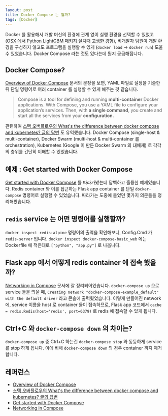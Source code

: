 ```yaml
---
layout: post
title: Docker Compose 는 뭘까?
tags: [Docker]
---
```


Docker 를 활용해서 개발 머신의 환경에 관계 없이 실행 환경을 선택할 수 있었고 ([OSX 에서 Python LightGBM 패키지 설치때 고생한 경험](https://chang12.github.io/osx-lightgbm-2.0.11/)), 비개발자 팀원이 개발 환경을 구성하지 않고도 프로그램을 실행할 수 있게 (`docker load` -> `docker run`) 도울 수 있었습니다. Docker Compose 라는 것도 있다는데 뭔지 궁금해집니다.

## Docker Compose?

[Overview of Docker Compose](https://docs.docker.com/compose/overview/) 문서의 문장을 보면, YAML 파일로 설정을 기술한 뒤 단일 명령어로 여러 container 를 실행할 수 있게 해주는 것 같습니다.

> Compose is a tool for defining and running **multi-container** Docker applications. With Compose, you use a YAML file to configure your application’s services. Then, with **a single command**, you create and start all the services from your **configuration.**

관련하여 [스택 오버플로우의 What's the difference between docker compose and kubernetes? 글의 답변](https://stackoverflow.com/a/47537046) 도 유익했습니다. Docker Compose (single-host & multi-container), Docker Swarm (multi-host & multi-container 를 orchestration), Kubernetes (Google 이 만든 Docker Swarm 의 대체재) 로 각각의 층위를 간단히 이해할 수 있었습니다.

## 예제 : Get started with Docker Compose

[Get started with Docker Compose](https://docs.docker.com/compose/gettingstarted/) 를 따라가봤는데 담백하고 훌륭한 예제였습니다. Redis container 와 이를 접근하는 Flask app container 를 단일 `docker-compose` 명령어로 실행할 수 있었습니다. 따라가는 도중에 들었던 몇가지 의문들을 정리해봤습니다.

## `redis` service 는 어떤 명령어를 실행할까?

`docker inspect redis:alpine` 명령어의 출력을 확인해보니, Config.Cmd 가 `redis-server` 입니다. `docker inspect docker-compose-basic_web` 에는 Dockerfile 에 적은대로 `["python", "app.py"]` 로 나옵니다.

## Flask app 에서 어떻게 redis container 에 접속 했을까?

[Networking in Compose](https://docs.docker.com/compose/networking/) 문서에 잘 정리되어있습니다. `docker-compose up` 으로 service 들을 띄울 때, `Creating network "docker-compose-example_default" with the default driver` 라고 콘솔에 출력됬었습니다. 이렇게 만들어진 network 에, service 이름을 host 로 container 들이 접속하므로, Flask app 코드에서 `cache = redis.Redis(host='redis', port=6379)` 로 redis 에 접속할 수 있게 됩니다.

## Ctrl+C 와 `docker-compose down` 의 차이는?

`docker-compose up` 중 Ctrl+C 하는건 `docker-compose stop` 와 동등하게 service 를 stop 하게 됩니다. 이에 비해 `docker-compose down` 의 경우 container 까지 제거합니다.

## 레퍼런스

* [Overview of Docker Compose](https://docs.docker.com/compose/overview/)
* [스택 오버플로우의 What's the difference between docker compose and kubernetes? 글의 답변](https://stackoverflow.com/a/47537046)
* [Get started with Docker Compose](https://docs.docker.com/compose/gettingstarted/)
* [Networking in Compose](https://docs.docker.com/compose/networking/)
